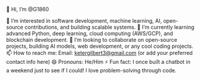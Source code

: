 👋 Hi, I’m @G1860

👀 I’m interested in software development, machine learning, AI, open-source contributions, and building scalable systems.
🌱 I’m currently learning advanced Python, deep learning, cloud computing (AWS/GCP), and blockchain development.
💞️ I’m looking to collaborate on open-source projects, building AI models, web development, or any cool coding projects.
📫 How to reach me: Email: ketergilbert3@gmail.com (or add your preferred contact info here)
😄 Pronouns: He/Him
⚡ Fun fact: I once built a chatbot in a weekend just to see if I could! I love problem-solving through code.

